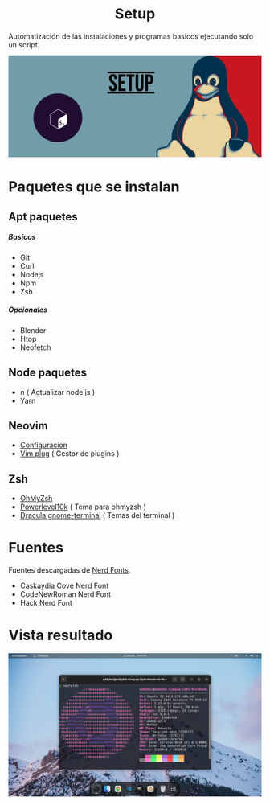 <h1 align="center" >Setup</h1>

Automatización de las instalaciones y programas basicos ejecutando solo un script.

![PORTADA](./assets/Setup%20portada.png)

# Paquetes que se instalan

## Apt paquetes

##### Basicos

- Git
- Curl
- Nodejs
- Npm
- Zsh

##### Opcionales

- Blender
- Htop
- Neofetch

## Node paquetes

- n ( Actualizar node js )
- Yarn

## Neovim

- [Configuracion](https://github.com/EddyBel/nvim-configuration)
- [Vim plug](https://github.com/junegunn/vim-plug) ( Gestor de plugins )

## Zsh

- [OhMyZsh](https://ohmyz.sh/)
- [Powerlevel10k](https://github.com/romkatv/powerlevel10k) ( Tema para ohmyzsh )
- [Dracula gnome-terminal](https://draculatheme.com/gnome-terminal) ( Temas del terminal )

# Fuentes

Fuentes descargadas de [Nerd Fonts](https://www.nerdfonts.com/).

- Caskaydia Cove Nerd Font
- CodeNewRoman Nerd Font
- Hack Nerd Font

# Vista resultado

![Terminal](./assets/Shell.png)
